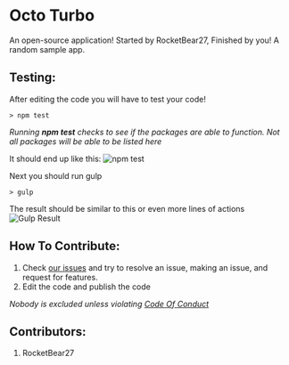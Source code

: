# Octo Turbo
An open-source application! Started by RocketBear27, Finished by you! A random sample app.

## Testing:
After editing the code you will have to test your code! 

``` code
> npm test
```
_Running **npm test** checks to see if the packages are able to function. Not all packages will be able to be listed here_

It should end up like this:
![npm test](https://cdn.glitch.com/c16530b3-dd93-4a57-936e-b6d47ae27437%2FCapture1.PNG?1533679946641)

Next you should run gulp

``` code
> gulp
```
The result should be similar to this or even more lines of actions
![Gulp Result](https://cdn.glitch.com/c16530b3-dd93-4a57-936e-b6d47ae27437%2FCapture2.PNG?1533680135129)

## How To Contribute:
1. Check [our issues](https://github.com/rocketbear27/octo-turbo/issues) and try to resolve an issue, making an issue, and request for features.
2. Edit the code and publish the code

_Nobody is excluded unless violating [Code Of Conduct](https://github.com/rocketbear27/octo-turbo/wiki/Code-Of-Conduct)_

## Contributors:
1. RocketBear27